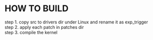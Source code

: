 # HOW TO BUILD

step 1. copy src to drivers dir under Linux and rename it as exp_trigger<br/>
step 2. apply each patch in patches dir<br/>
step 3. compile the kernel<br/>

